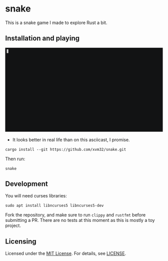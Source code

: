 # snake

This is a snake game I made to explore Rust a bit.

## Installation and playing

![screenshot](snake.gif)

* It looks better in real life than on this asciicast, I promise.

```
cargo install --git https://github.com/xvm32/snake.git
```

Then run:

```
snake
```

## Development

You will need curses libraries:

```
sudo apt install libncurses5 libncurses5-dev
```

Fork the repository, and make sure to run `clippy` and `rustfmt` before submitting a PR. There are no tests at this moment as this is mostly a toy project.

## Licensing

Licensed under the [MIT License](https://opensource.org/licenses/MIT). For details, see [LICENSE](https://github.com/xvm32/snake/blob/master/LICENSE).

